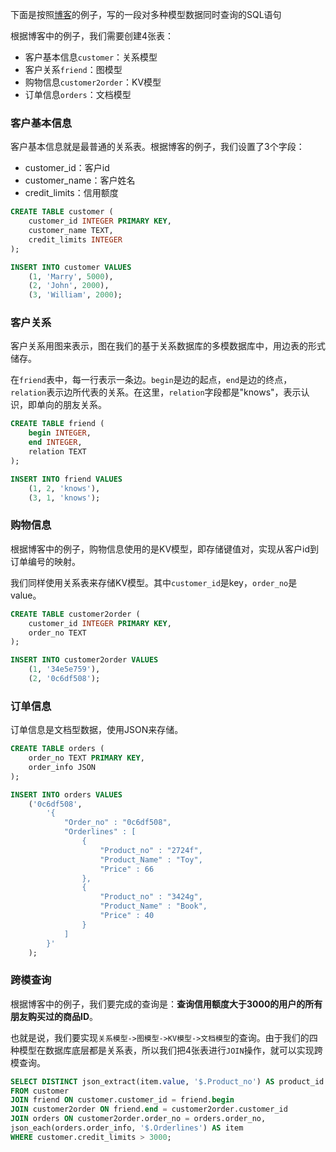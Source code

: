 下面是按照[博客](https://zhuanlan.zhihu.com/p/611436611)的例子，写的一段对多种模型数据同时查询的SQL语句

根据博客中的例子，我们需要创建4张表：

* 客户基本信息``customer``：关系模型
* 客户关系``friend``：图模型
* 购物信息``customer2order``：KV模型
* 订单信息``orders``：文档模型

### 客户基本信息

客户基本信息就是最普通的关系表。根据博客的例子，我们设置了3个字段：
* customer_id：客户id
* customer_name：客户姓名
* credit_limits：信用额度

```sql
CREATE TABLE customer (
    customer_id INTEGER PRIMARY KEY,
    customer_name TEXT,
    credit_limits INTEGER
);

INSERT INTO customer VALUES
    (1, 'Marry', 5000),
    (2, 'John', 2000),
    (3, 'William', 2000);
```
### 客户关系

客户关系用图来表示，图在我们的基于关系数据库的多模数据库中，用边表的形式储存。

在``friend``表中，每一行表示一条边。``begin``是边的起点，``end``是边的终点，``relation``表示边所代表的关系。在这里，``relation``字段都是"knows"，表示认识，即单向的朋友关系。

```sql
CREATE TABLE friend (
    begin INTEGER,
    end INTEGER,
    relation TEXT
);

INSERT INTO friend VALUES
    (1, 2, 'knows'),
    (3, 1, 'knows');
```

### 购物信息

根据博客中的例子，购物信息使用的是KV模型，即存储键值对，实现从客户id到订单编号的映射。

我们同样使用关系表来存储KV模型。其中``customer_id``是key，``order_no``是value。

```sql
CREATE TABLE customer2order (
    customer_id INTEGER PRIMARY KEY,
    order_no TEXT
);

INSERT INTO customer2order VALUES
    (1, '34e5e759'),
    (2, '0c6df508');
```

### 订单信息

订单信息是文档型数据，使用JSON来存储。

```sql
CREATE TABLE orders (
    order_no TEXT PRIMARY KEY,
    order_info JSON
);

INSERT INTO orders VALUES
    ('0c6df508',
        '{   
            "Order_no" : "0c6df508",
            "Orderlines" : [
                {
                    "Product_no" : "2724f",
                    "Product_Name" : "Toy",
                    "Price" : 66
                },
                {
                    "Product_no" : "3424g",
                    "Product_Name" : "Book",
                    "Price" : 40
                }
            ]
        }'
    );
```

### 跨模查询

根据博客中的例子，我们要完成的查询是：**查询信用额度大于3000的用户的所有朋友购买过的商品ID**。

也就是说，我们要实现``关系模型->图模型->KV模型->文档模型``的查询。由于我们的四种模型在数据库底层都是关系表，所以我们把4张表进行``JOIN``操作，就可以实现跨模查询。

```sql
SELECT DISTINCT json_extract(item.value, '$.Product_no') AS product_id
FROM customer
JOIN friend ON customer.customer_id = friend.begin
JOIN customer2order ON friend.end = customer2order.customer_id
JOIN orders ON customer2order.order_no = orders.order_no,
json_each(orders.order_info, '$.Orderlines') AS item
WHERE customer.credit_limits > 3000;
```